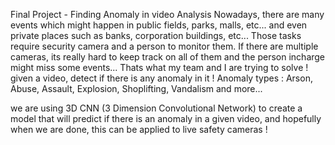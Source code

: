 
Final Project - Finding Anomaly in video Analysis
Nowadays, there are many events which might happen in public fields, parks, malls, etc... and even private places such as banks, corporation buildings, etc...
Those tasks require security camera and a person to monitor them. If there are multiple cameras, its really hard to keep track on all of them and the person incharge might miss some events...
Thats what my team and I are trying to solve ! given a video, detect if there is any anomaly in it ! 
Anomaly types : Arson, Abuse, Assault, Explosion, Shoplifting, Vandalism and more...

we are using 3D CNN (3 Dimension Convolutional Network) to create a model that will predict if there is an anomaly in a given video,
and hopefully when we are done, this can be applied to live safety cameras !

